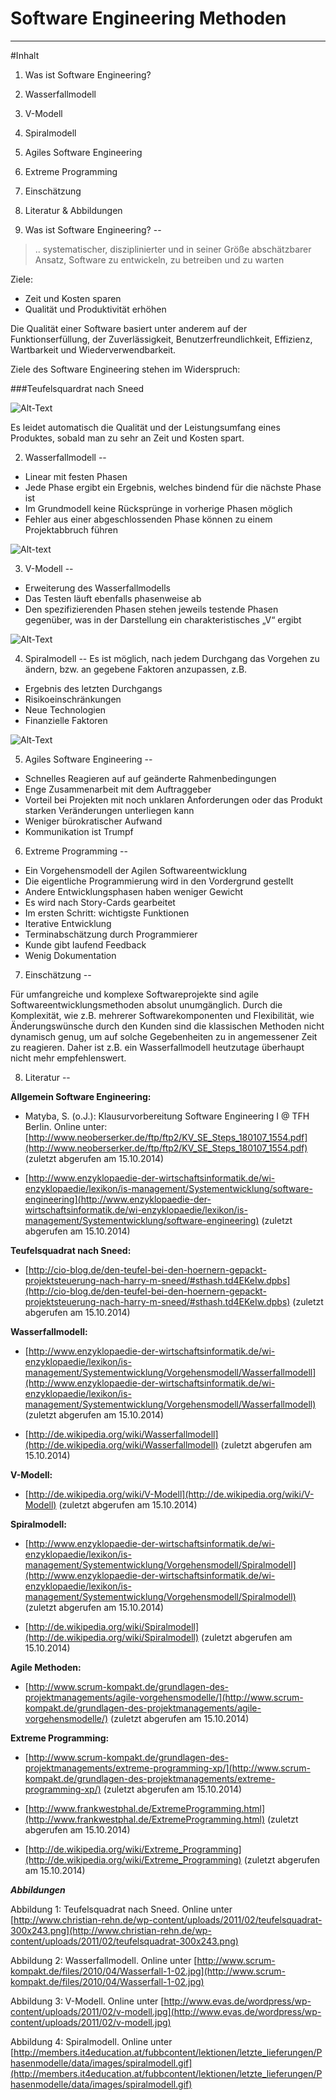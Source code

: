 Software Engineering Methoden
==
___

#Inhalt
1. Was ist Software Engineering?
2. Wasserfallmodell
3. V-Modell
4. Spiralmodell
5. Agiles Software Engineering
6. Extreme Programming
7. Einschätzung
8. Literatur & Abbildungen

1. Was ist Software Engineering? 
--
>.. systematischer, disziplinierter und in seiner Größe abschätzbarer Ansatz, Software zu entwickeln, zu betreiben und zu warten

Ziele:

* Zeit und Kosten sparen
* Qualität und Produktivität erhöhen

Die Qualität einer Software basiert unter anderem auf der Funktionserfüllung, der Zuverlässigkeit, Benutzerfreundlichkeit, Effizienz, Wartbarkeit und Wiederverwendbarkeit.

Ziele des Software Engineering stehen im Widerspruch:

###Teufelsquardrat nach Sneed

![Alt-Text](http://www.christian-rehn.de/wp-content/uploads/2011/02/teufelsquadrat-300x243.png)

 Es leidet automatisch die Qualität und der Leistungsumfang eines Produktes, sobald man zu sehr an Zeit und Kosten spart.




2. Wasserfallmodell
--

* Linear mit festen Phasen
* Jede Phase ergibt ein Ergebnis, welches bindend für 
  die nächste Phase ist 
* Im Grundmodell keine Rücksprünge in vorherige Phasen möglich
* Fehler aus einer abgeschlossenden Phase können zu einem Projektabbruch führen

![Alt-text](http://www.scrum-kompakt.de/files/2010/04/Wasserfall-1-02.jpg)

3. V-Modell
--

* Erweiterung des Wasserfallmodells
* Das Testen läuft ebenfalls phasenweise ab
* Den spezifizierenden Phasen stehen jeweils testende Phasen gegenüber, was in der 
  Darstellung ein charakteristisches „V“ ergibt

![Alt-Text](http://www.evas.de/wordpress/wp-content/uploads/2011/02/v-modell.jpg)

4. Spiralmodell
--
Es ist möglich, nach jedem Durchgang das Vorgehen zu ändern, bzw. an gegebene Faktoren anzupassen, z.B.

* Ergebnis des letzten Durchgangs
* Risikoeinschränkungen
* Neue Technologien 
* Finanzielle Faktoren

![Alt-Text](http://members.it4education.at/fubbcontent/lektionen/letzte_lieferungen/Phasenmodelle/data/images/spiralmodell.gif)

5. Agiles Software Engineering
--

* Schnelles Reagieren auf auf geänderte Rahmenbedingungen
* Enge Zusammenarbeit mit dem Auftraggeber
* Vorteil bei Projekten mit noch unklaren Anforderungen oder das Produkt starken Veränderungen unterliegen kann
* Weniger bürokratischer Aufwand
* Kommunikation ist Trumpf

6. Extreme Programming
--
* Ein Vorgehensmodell der Agilen Softwareentwicklung
* Die eigentliche Programmierung wird in den Vordergrund gestellt
* Andere Entwicklungsphasen haben weniger Gewicht
* Es wird nach Story-Cards gearbeitet
* Im ersten Schritt: wichtigste Funktionen
* Iterative Entwicklung
* Terminabschätzung durch Programmierer
* Kunde gibt laufend Feedback
* Wenig Dokumentation

7. Einschätzung
--

Für umfangreiche und komplexe Softwareprojekte sind agile Softwareentwicklungsmethoden absolut unumgänglich. Durch die Komplexität, wie z.B. mehrerer Softwarekomponenten und Flexibilität, wie Änderungswünsche durch den Kunden sind die klassischen Methoden nicht dynamisch genug, um auf solche Gegebenheiten zu in angemessener Zeit zu reagieren. Daher ist z.B. ein Wasserfallmodell heutzutage überhaupt nicht mehr empfehlenswert.

8. Literatur
--

__Allgemein Software Engineering:__ 

* Matyba, S. (o.J.): Klausurvorbereitung Software Engineering I @ TFH Berlin. Online unter: 
[http://www.neoberserker.de/ftp/ftp2/KV_SE_Steps_180107_1554.pdf](http://www.neoberserker.de/ftp/ftp2/KV_SE_Steps_180107_1554.pdf) (zuletzt abgerufen am 15.10.2014)

* [http://www.enzyklopaedie-der-wirtschaftsinformatik.de/wi-enzyklopaedie/lexikon/is-management/Systementwicklung/software-engineering](http://www.enzyklopaedie-der-wirtschaftsinformatik.de/wi-enzyklopaedie/lexikon/is-management/Systementwicklung/software-engineering) (zuletzt abgerufen am 15.10.2014)

__Teufelsquadrat nach Sneed:__ 

* [http://cio-blog.de/den-teufel-bei-den-hoernern-gepackt-projektsteuerung-nach-harry-m-sneed/#sthash.td4EKeIw.dpbs](http://cio-blog.de/den-teufel-bei-den-hoernern-gepackt-projektsteuerung-nach-harry-m-sneed/#sthash.td4EKeIw.dpbs) (zuletzt abgerufen am 15.10.2014)

__Wasserfallmodell:__ 

* [http://www.enzyklopaedie-der-wirtschaftsinformatik.de/wi-enzyklopaedie/lexikon/is-management/Systementwicklung/Vorgehensmodell/Wasserfallmodell](http://www.enzyklopaedie-der-wirtschaftsinformatik.de/wi-enzyklopaedie/lexikon/is-management/Systementwicklung/Vorgehensmodell/Wasserfallmodell) (zuletzt abgerufen am 15.10.2014)

* [http://de.wikipedia.org/wiki/Wasserfallmodell](http://de.wikipedia.org/wiki/Wasserfallmodell) (zuletzt abgerufen am 15.10.2014)

__V-Modell:__

* [http://de.wikipedia.org/wiki/V-Modell](http://de.wikipedia.org/wiki/V-Modell) (zuletzt abgerufen am 15.10.2014)

__Spiralmodell:__ 

* [http://www.enzyklopaedie-der-wirtschaftsinformatik.de/wi-enzyklopaedie/lexikon/is-management/Systementwicklung/Vorgehensmodell/Spiralmodell](http://www.enzyklopaedie-der-wirtschaftsinformatik.de/wi-enzyklopaedie/lexikon/is-management/Systementwicklung/Vorgehensmodell/Spiralmodell) (zuletzt abgerufen am 15.10.2014)

* [http://de.wikipedia.org/wiki/Spiralmodell](http://de.wikipedia.org/wiki/Spiralmodell) (zuletzt abgerufen am 15.10.2014)

__Agile Methoden:__ 

* [http://www.scrum-kompakt.de/grundlagen-des-projektmanagements/agile-vorgehensmodelle/](http://www.scrum-kompakt.de/grundlagen-des-projektmanagements/agile-vorgehensmodelle/)
(zuletzt abgerufen am 15.10.2014)

__Extreme Programming:__

* [http://www.scrum-kompakt.de/grundlagen-des-projektmanagements/extreme-programming-xp/](http://www.scrum-kompakt.de/grundlagen-des-projektmanagements/extreme-programming-xp/) (zuletzt abgerufen am 15.10.2014)

* [http://www.frankwestphal.de/ExtremeProgramming.html](http://www.frankwestphal.de/ExtremeProgramming.html) (zuletzt abgerufen am 15.10.2014)

* [http://de.wikipedia.org/wiki/Extreme_Programming](http://de.wikipedia.org/wiki/Extreme_Programming) (zuletzt abgerufen am 15.10.2014)



__*Abbildungen*__

Abbildung 1: Teufelsquadrat nach Sneed. Online unter [http://www.christian-rehn.de/wp-content/uploads/2011/02/teufelsquadrat-300x243.png](http://www.christian-rehn.de/wp-content/uploads/2011/02/teufelsquadrat-300x243.png)

Abbildung 2: Wasserfallmodell. Online unter [http://www.scrum-kompakt.de/files/2010/04/Wasserfall-1-02.jpg](http://www.scrum-kompakt.de/files/2010/04/Wasserfall-1-02.jpg)

Abbildung 3: V-Modell. Online unter [http://www.evas.de/wordpress/wp-content/uploads/2011/02/v-modell.jpg](http://www.evas.de/wordpress/wp-content/uploads/2011/02/v-modell.jpg)

Abbildung 4: Spiralmodell. Online unter [http://members.it4education.at/fubbcontent/lektionen/letzte_lieferungen/Phasenmodelle/data/images/spiralmodell.gif](http://members.it4education.at/fubbcontent/lektionen/letzte_lieferungen/Phasenmodelle/data/images/spiralmodell.gif)
